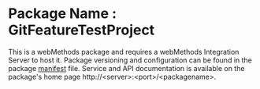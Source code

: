 # Package Name : GitFeatureTestProject
This is a webMethods package and requires a webMethods Integration Server to host it. Package versioning and configuration can be found in the package [manifest](./GitFeatureTestProject/manifest.v3) file. Service and API documentation is available on the package's home page http://&lt;server&gt;:&lt;port&gt;/&lt;packagename>.
